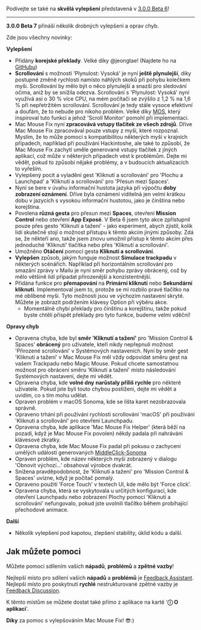 Podívejte se také na **skvělá vylepšení** představená v [3.0.0 Beta 6](https://github.com/noah-nuebling/mac-mouse-fix/releases/tag/3.0.0-Beta-6)!


---

**3.0.0 Beta 7** přináší několik drobných vylepšení a oprav chyb.

Zde jsou všechny novinky:

**Vylepšení**

- Přidány **korejské překlady**. Velké díky @jeongtae! (Najdete ho na [GitHubu](https://github.com/jeongtae))
- **Scrollování** s možností 'Plynulost: Vysoká' je nyní **ještě plynulejší**, díky postupné změně rychlosti namísto náhlých skoků při pohybu kolečkem myši. Scrollování by mělo být o něco plynulejší a snazší pro sledování očima, aniž by se snížila odezva. Scrollování s 'Plynulost: Vysoká' nyní využívá asi o 30 % více CPU, na mém počítači se zvýšilo z 1,2 % na 1,6 % při nepřetržitém scrollování. Scrollování je tedy stále vysoce efektivní a doufám, že to nebude pro nikoho problém. Velké díky [MOS](https://mos.caldis.me/), který inspiroval tuto funkci a jehož 'Scroll Monitor' pomohl při implementaci.
- Mac Mouse Fix nyní **zpracovává vstupy tlačítek ze všech zdrojů**. Dříve Mac Mouse Fix zpracovával pouze vstupy z myší, které rozpoznal. Myslím, že to může pomoci s kompatibilitou některých myší v krajních případech, například při používání Hackintoshe, ale také to způsobí, že Mac Mouse Fix zachytí uměle generované vstupy tlačítek z jiných aplikací, což může v některých případech vést k problémům. Dejte mi vědět, pokud to způsobí nějaké problémy, a v budoucích aktualizacích to vyřeším.
- Vylepšený pocit a vyladění gest 'Kliknutí a scrollování' pro 'Plochu a Launchpad' a 'Kliknutí a scrollování' pro 'Přesun mezi Spaces'.
- Nyní se bere v úvahu informační hustota jazyka při výpočtu **doby zobrazení oznámení**. Dříve byla oznámení viditelná jen velmi krátkou dobu v jazycích s vysokou informační hustotou, jako je čínština nebo korejština.
- Povolena **různá gesta** pro přesun mezi **Spaces**, otevření **Mission Control** nebo otevření **App Exposé**. V Beta 6 jsem tyto akce zpřístupnil pouze přes gesto 'Kliknutí a tažení' - jako experiment, abych zjistil, kolik lidí skutečně stojí o možnost přístupu k těmto akcím jinými způsoby. Zdá se, že někteří ano, takže jsem znovu umožnil přístup k těmto akcím přes jednoduché 'Kliknutí' tlačítka nebo přes 'Kliknutí a scrollování'.
- Umožněno **Otáčení** pomocí gesta **Kliknutí a scrollování**.
- **Vylepšen** způsob, jakým funguje možnost **Simulace trackpadu** v některých scénářích. Například při horizontálním scrollování pro smazání zprávy v Mailu je nyní směr pohybu zprávy obrácený, což by mělo většině lidí připadat přirozenější a konzistentnější.
- Přidána funkce pro **přemapování** na **Primární kliknutí** nebo **Sekundární kliknutí**. Implementoval jsem to, protože se mi rozbilo pravé tlačítko na mé oblíbené myši. Tyto možnosti jsou ve výchozím nastavení skryté. Můžete je zobrazit podržením klávesy Option při výběru akce.
  - Momentálně chybí překlady pro čínštinu a korejštinu, takže pokud byste chtěli přispět překlady pro tyto funkce, budeme velmi vděční!

**Opravy chyb**

- Opravena chyba, kde byl **směr 'Kliknutí a tažení'** pro 'Mission Control & Spaces' **obrácený** pro uživatele, kteří nikdy nepřepnuli možnost 'Přirozené scrollování' v Systémových nastaveních. Nyní by směr gest 'Kliknutí a tažení' v Mac Mouse Fix měl vždy odpovídat směru gest na vašem Trackpadu nebo Magic Mouse. Pokud chcete samostatnou možnost pro obrácení směru 'Kliknutí a tažení' místo následování Systémových nastavení, dejte mi vědět.
- Opravena chyba, kde **volné dny** **narůstaly příliš rychle** pro některé uživatele. Pokud jste byli touto chybou postiženi, dejte mi vědět a uvidím, co s tím mohu udělat.
- Opraven problém v macOS Sonoma, kde se lišta karet nezobrazovala správně.
- Opraveno trhání při používání rychlosti scrollování 'macOS' při používání 'Kliknutí a scrollování' pro otevření Launchpadu.
- Opravena chyba, kde aplikace 'Mac Mouse Fix Helper' (která běží na pozadí, když je Mac Mouse Fix povolen) někdy padala při nahrávání klávesové zkratky.
- Opravena chyba, kde Mac Mouse Fix padal při pokusu o zachycení umělých událostí generovaných [MiddleClick-Sonoma](https://github.com/artginzburg/MiddleClick-Sonoma)
- Opraven problém, kde název některých myší zobrazený v dialogu 'Obnovit výchozí...' obsahoval výrobce dvakrát.
- Snížena pravděpodobnost, že 'Kliknutí a tažení' pro 'Mission Control & Spaces' uvízne, když je počítač pomalý.
- Opraveno použití 'Force Touch' v textech UI, kde mělo být 'Force click'.
- Opravena chyba, která se vyskytovala u určitých konfigurací, kde otevření Launchpadu nebo zobrazení Plochy pomocí 'Kliknutí a scrollování' nefungovalo, pokud jste uvolnili tlačítko během probíhající přechodové animace.

**Další**

- Několik vylepšení pod kapotou, zlepšení stability, úklid kódu a další.

## Jak můžete pomoci

Můžete pomoci sdílením vašich **nápadů**, **problémů** a **zpětné vazby**!

Nejlepší místo pro sdílení vašich **nápadů** a **problémů** je [Feedback Assistant](https://noah-nuebling.github.io/mac-mouse-fix-feedback-assistant/?type=bug-report).
Nejlepší místo pro poskytnutí **rychlé** nestrukturované zpětné vazby je [Feedback Discussion](https://github.com/noah-nuebling/mac-mouse-fix/discussions/366).

K těmto místům se můžete dostat také přímo z aplikace na kartě '**ⓘ O aplikaci**'.

**Díky** za pomoc s vylepšováním Mac Mouse Fix! 😎:)